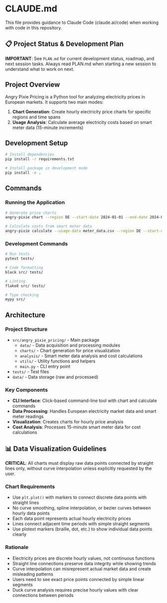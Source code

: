 # CLAUDE.md

This file provides guidance to Claude Code (claude.ai/code) when working with code in this repository.

## 📋 Project Status & Development Plan

**IMPORTANT**: See `PLAN.md` for current development status, roadmap, and next session tasks. Always read PLAN.md when starting a new session to understand what to work on next.

## Project Overview

Angry Pixie Pricing is a Python tool for analyzing electricity prices in European markets. It supports two main modes:
1. **Chart Generation**: Create hourly electricity price charts for specific regions and time spans
2. **Usage Analysis**: Calculate average electricity costs based on smart meter data (15-minute increments)

## Development Setup

```bash
# Install dependencies
pip install -r requirements.txt

# Install package in development mode
pip install -e .
```

## Commands

### Running the Application
```bash
# Generate price charts
angry-pixie chart --region DE --start-date 2024-01-01 --end-date 2024-01-31 --output chart.png

# Calculate costs from smart meter data
angry-pixie calculate --usage-data meter_data.csv --region DE --start-date 2024-01-01 --end-date 2024-01-31
```

### Development Commands
```bash
# Run tests
pytest tests/

# Code formatting
black src/ tests/

# Linting
flake8 src/ tests/

# Type checking
mypy src/
```

## Architecture

### Project Structure
- `src/angry_pixie_pricing/` - Main package
  - `data/` - Data acquisition and processing modules
  - `charts/` - Chart generation for price visualization
  - `analysis/` - Smart meter data analysis and cost calculations
  - `utils/` - Utility functions and helpers
  - `main.py` - CLI entry point
- `tests/` - Test files
- `data/` - Data storage (raw and processed)

### Key Components
- **CLI Interface**: Click-based command-line tool with chart and calculate commands
- **Data Processing**: Handles European electricity market data and smart meter readings
- **Visualization**: Creates charts for hourly price analysis
- **Cost Analysis**: Processes 15-minute smart meter data for cost calculations

## 📊 Data Visualization Guidelines

**CRITICAL**: All charts must display raw data points connected by straight lines only, without curve interpolation unless explicitly requested by the user.

### Chart Requirements
- Use `plt.plot()` with markers to connect discrete data points with straight lines
- No curve smoothing, spline interpolation, or bezier curves between hourly data points
- Each data point represents actual hourly electricity prices
- Lines connect adjacent time periods with simple straight segments
- Use plotext markers (braille, dot, etc.) to show individual data points clearly

### Rationale
- Electricity prices are discrete hourly values, not continuous functions
- Straight line connections preserve data integrity while showing trends
- Curve interpolation can misrepresent actual market data and create misleading patterns
- Users need to see exact price points connected by simple linear segments
- Duck curve analysis requires precise hourly values with clear connections between periods
